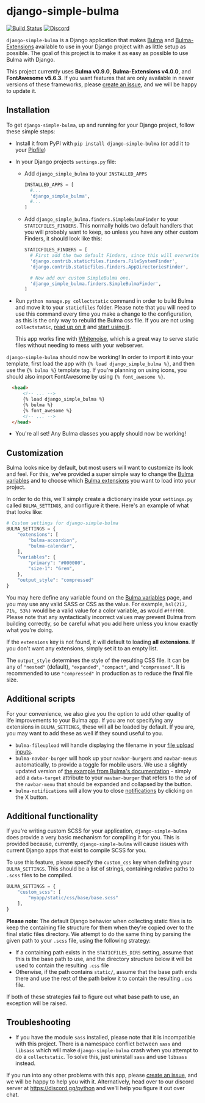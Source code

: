 django-simple-bulma
===================
[![Build Status](https://dev.azure.com/python-discord/Python%20Discord/_apis/build/status/Django%20Simple%20Bulma?branchName=master)](https://dev.azure.com/python-discord/Python%20Discord/_build/latest?definitionId=7?branchName=master)
[![Discord](https://img.shields.io/static/v1?label=Python%20Discord&logo=discord&message=%3E30k%20members&color=%237289DA&logoColor=white)](https://discord.gg/2B963hn)

`django-simple-bulma` is a Django application that makes [Bulma](https://bulma.io) and [Bulma-Extensions](https://wikiki.github.io/) available to use in your Django project with as little setup as possible. The goal of this project is to make it as easy as possible to use Bulma with Django.

This project currently uses **Bulma v0.9.0**, **Bulma-Extensions v4.0.0**, and **FontAwesome v5.6.3**. If you want features that are only available in newer versions of these frameworks, please [create an issue](https://github.com/python-discord/django-simple-bulma/issues), and we will be happy to update it.

Installation
------------
To get `django-simple-bulma`, up and running for your Django project, follow these simple steps:
- Install it from PyPI with `pip install django-simple-bulma` (or add it to your [Pipfile](https://pipenv.readthedocs.io/en/latest/))
- In your Django projects `settings.py` file:
  - Add `django_simple_bulma` to your `INSTALLED_APPS`
    ```python
    INSTALLED_APPS = [
      #...
      'django_simple_bulma',
      #...
    ]
    ``` 
  - Add `django_simple_bulma.finders.SimpleBulmaFinder` to your `STATICFILES_FINDERS`. This normally holds two default handlers that you will probably want to keep, so unless you have any other custom Finders, it should look like this:
    ```python
    STATICFILES_FINDERS = [
      # First add the two default Finders, since this will overwrite the default.
      'django.contrib.staticfiles.finders.FileSystemFinder',
      'django.contrib.staticfiles.finders.AppDirectoriesFinder',
  
      # Now add our custom SimpleBulma one.
      'django_simple_bulma.finders.SimpleBulmaFinder',
    ]
    ```
- Run `python manage.py collectstatic` command in order to build Bulma and move it to your `staticfiles` folder. Please note that you will need to use this command every time you make a change to the configuration, as this is the only way to rebuild the Bulma css file. If you are not using `collectstatic`, [read up on it](https://stackoverflow.com/questions/34586114/whats-the-point-of-djangos-collectstatic) and [start using it](https://docs.djangoproject.com/en/2.1/ref/contrib/staticfiles/). 

  This app works fine with [Whitenoise](http://whitenoise.evans.io/en/stable/), which is a great way to serve static files without needing to mess with your webserver.
  
`django-simple-bulma` should now be working! In order to import it into your template, first load the app with `{% load django_simple_bulma %}`, and then use the `{% bulma %}` template tag. If you're planning on using icons, you should also import FontAwesome by using `{% font_awesome %}`.
  ```html
    <head>
        <!-- ... -->
        {% load django_simple_bulma %}
        {% bulma %}
        {% font_awesome %}
        <!-- ... -->
    </head>
  ```
- You're all set! Any Bulma classes you apply should now be working!

Customization
-------------
Bulma looks nice by default, but most users will want to customize its look and feel. For this, we've provided a super simple way to change the [Bulma variables](https://bulma.io/documentation/customize/variables/) and to choose which [Bulma extensions](https://wikiki.github.io/) you want to load into your project.

In order to do this, we'll simply create a dictionary inside your `settings.py` called `BULMA_SETTINGS`, and configure it there. Here's an example of what that looks like:
```python
# Custom settings for django-simple-bulma
BULMA_SETTINGS = {
    "extensions": [
        "bulma-accordion",
        "bulma-calendar",
    ],
    "variables": {
        "primary": "#000000",
        "size-1": "6rem",
    },
    "output_style": "compressed"
}
```

You may here define any variable found on the [Bulma variables](https://bulma.io/documentation/customize/variables/) page, and you may use any valid SASS or CSS as the value. For example, `hsl(217, 71%, 53%)` would be a valid value for a color variable, as would `#ffff00`. Please note that any syntactically incorrect values may prevent Bulma from building correctly, so be careful what you add here unless you know exactly what you're doing.

If the `extensions` key is not found, it will default to loading **all extensions**. If you don't want any extensions, simply set it to an empty list.

The `output_style` determines the style of the resulting CSS file. It can be any of `"nested"` (default), `"expanded"`, `"compact"`, and `"compressed"`. It is recommended to use `"compressed"` in production as
to reduce the final file size.

Additional scripts
------------------
For your convenience, we also give you the option to add other quality of life improvements to your Bulma app. If you are not specifying any extensions in `BULMA_SETTINGS`, these will all be loaded by default. If you are, you may want to add these as well if they sound useful to you.

* `bulma-fileupload` will handle displaying the filename in your [file upload inputs](https://bulma.io/documentation/form/file/).
* `bulma-navbar-burger` will hook up your `navbar-burger`s and `navbar-menu`s automatically, to provide a toggle for mobile users. We use a slightly updated version of [the example from Bulma's documentation](https://bulma.io/documentation/components/navbar/#navbarJsExample) - simply add a `data-target` attribute to your `navbar-burger` that refers to the `id` of the `navbar-menu` that should be expanded and collapsed by the button.
* `bulma-notifications` will allow you to close [notifications](https://bulma.io/documentation/elements/notification/) by clicking on the X button.

Additional functionality
------------------------

If you're writing custom SCSS for your application, `django-simple-bulma` does provide a very basic mechanism for compiling
it for you. This is provided because, currently, `django-simple-bulma` will cause issues with current Django apps that exist
to compile SCSS for you.

To use this feature, please specify the `custom_css` key when defining your `BULMA_SETTINGS`. This should be a list
of strings, containing relative paths to `.scss` files to be compiled.

```python
BULMA_SETTINGS = {
    "custom_scss": [
        "myapp/static/css/base/base.scss"
    ],
}
```

**Please note**: The default Django behavior when collecting static files is to keep the containing file structure for
them when they're copied over to the final static files directory. We attempt to do the same thing by parsing the given
path to your `.scss` file, using the following strategy:

* If a containing path exists in the `STATICFILES_DIRS` setting, assume that this is the base path to use, and the
  directory structure below it will be used to contain the resulting `.css` file
* Otherwise, if the path contains `static/`, assume that the base path ends there and use the rest of the path
  below it to contain the resulting `.css` file.
 
If both of these strategies fail to figure out what base path to use, an exception will be raised.

Troubleshooting
---------------

- If you have the module `sass` installed, please note that it is incompatible with this project. There is a namespace conflict between `sass` and `libsass` which will make `django-simple-bulma` crash when you attempt to do a `collectstatic`. To solve this, just uninstall `sass` and use `libsass` instead. 

If you run into any other problems with this app, please [create an issue](https://github.com/python-discord/django-simple-bulma/issues), and we will be happy to help you with it. Alternatively, head over to our discord server at https://discord.gg/python and we'll help you figure it out over chat.
